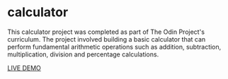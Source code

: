 # calculator

This calculator project was completed as part of The Odin Project's curriculum.
The project involved building a basic calculator that can perform fundamental 
arithmetic operations such as addition, subtraction, multiplication, division
and percentage calculations.


[LIVE DEMO](https://daebakuser.github.io/calculator/)